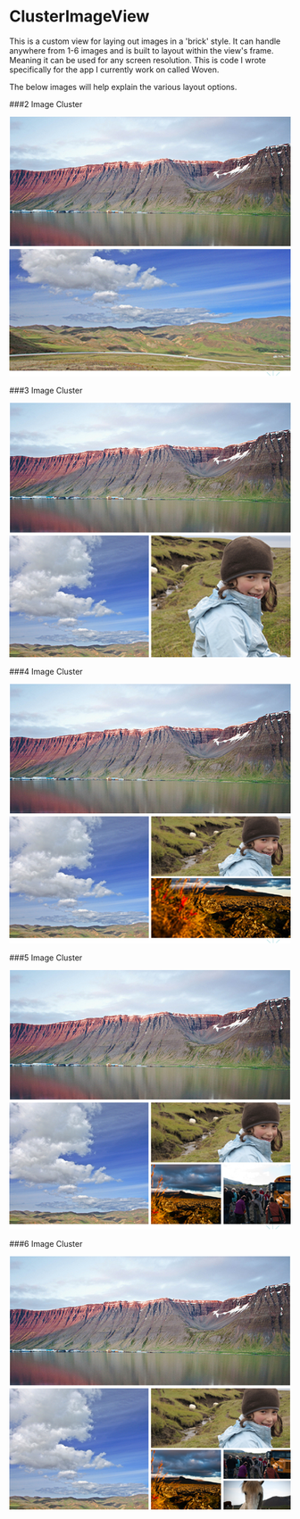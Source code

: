 ClusterImageView
============

This is a custom view for laying out images in a 'brick' style. It can handle anywhere from 1-6 images and is built to layout within the view's frame. Meaning it can be used for any screen resolution. This is code I wrote specifically for the app I currently work on called Woven.

The below images will help explain the various layout options.

###2 Image Cluster

![My image](https://github.com/ehunter/github.io/blob/master/images/cluster_2_pics.png?raw=true)

###3 Image Cluster

![My image](https://github.com/ehunter/github.io/blob/master/images/cluster_3_pics.png?raw=true)

###4 Image Cluster

![My image](https://github.com/ehunter/github.io/blob/master/images/cluster_4_pics.png?raw=true)

###5 Image Cluster

![My image](https://github.com/ehunter/github.io/blob/master/images/cluster_5_pics.png?raw=true)

###6 Image Cluster

![My image](https://github.com/ehunter/github.io/blob/master/images/cluster_6_pics.png?raw=true)